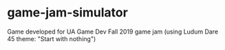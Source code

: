 # game-jam-simulator
Game developed for UA Game Dev Fall 2019 game jam (using Ludum Dare 45 theme: "Start with nothing")
